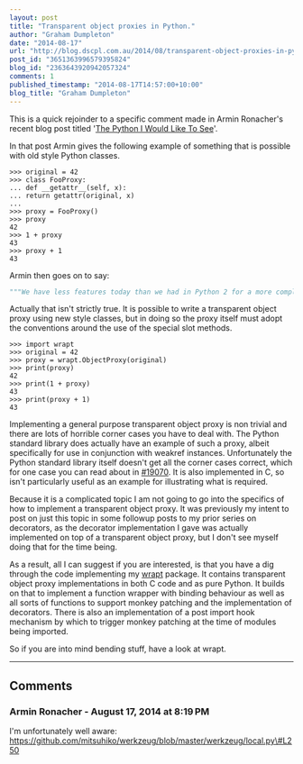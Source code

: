 ```yaml
---
layout: post
title: "Transparent object proxies in Python."
author: "Graham Dumpleton"
date: "2014-08-17"
url: "http://blog.dscpl.com.au/2014/08/transparent-object-proxies-in-python.html"
post_id: "3651363996579395824"
blog_id: "2363643920942057324"
comments: 1
published_timestamp: "2014-08-17T14:57:00+10:00"
blog_title: "Graham Dumpleton"
---
```


This is a quick rejoinder to a specific comment made in Armin Ronacher's recent blog post titled '[The Python I Would Like To See](http://lucumr.pocoo.org/2014/8/16/the-python-i-would-like-to-see/)'.

In that post Armin gives the following example of something that is possible with old style Python classes.
    
    
    >>> original = 42  
    >>> class FooProxy:  
    ... def __getattr__(self, x):  
    ... return getattr(original, x)  
    ...  
    >>> proxy = FooProxy()  
    >>> proxy  
    42  
    >>> 1 + proxy  
    43  
    >>> proxy + 1  
    43

Armin then goes on to say:

```python
"""We have less features today than we had in Python 2 for a more complex type system. Because the code above cannot be done with new style classes and more."""
```

Actually that isn't strictly true. It is possible to write a transparent object proxy using new style classes, but in doing so the proxy itself must adopt the conventions around the use of the special slot methods.
    
    
    >>> import wrapt  
    >>> original = 42  
    >>> proxy = wrapt.ObjectProxy(original)  
    >>> print(proxy)  
    42  
    >>> print(1 + proxy)  
    43  
    >>> print(proxy + 1)  
    43

Implementing a general purpose transparent object proxy is non trivial and there are lots of horrible corner cases you have to deal with. The Python standard library does actually have an example of such a proxy, albeit specifically for use in conjunction with weakref instances. Unfortunately the Python standard library itself doesn't get all the corner cases correct, which for one case you can read about in [\#19070](http://bugs.python.org/issue19070). It is also implemented in C, so isn't particularly useful as an example for illustrating what is required.

Because it is a complicated topic I am not going to go into the specifics of how to implement a transparent object proxy. It was previously my intent to post on just this topic in some followup posts to my prior series on decorators, as the decorator implementation I gave was actually implemented on top of a transparent object proxy, but I don't see myself doing that for the time being.

As a result, all I can suggest if you are interested, is that you have a dig through the code implementing my [wrapt](https://github.com/GrahamDumpleton/wrapt) package. It contains transparent object proxy implementations in both C code and as pure Python. It builds on that to implement a function wrapper with binding behaviour as well as all sorts of functions to support monkey patching and the implementation of decorators. There is also an implementation of a post import hook mechanism by which to trigger monkey patching at the time of modules being imported.

So if you are into mind bending stuff, have a look at wrapt.

---

## Comments

### Armin Ronacher - August 17, 2014 at 8:19 PM

I'm unfortunately well aware: https://github.com/mitsuhiko/werkzeug/blob/master/werkzeug/local.py\#L250

